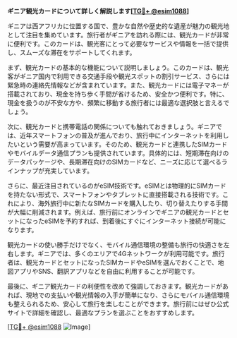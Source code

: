 **ギニア観光カードについて詳しく解説します[[TG💪+ @esim1088](https://t.me/s/esim1088)]**

ギニアは西アフリカに位置する国で、豊かな自然や歴史的な遺産が魅力の観光地として注目を集めています。旅行者がギニアを訪れる際には、観光カードが非常に便利です。このカードは、観光客にとって必要なサービスや情報を一括で提供し、スムーズな滞在をサポートしてくれます。

まず、観光カードの基本的な機能について説明しましょう。このカードは、観光客がギニア国内で利用できる交通手段や観光スポットの割引サービス、さらには緊急時の連絡先情報などが含まれています。また、観光カードには電子マネーが搭載されており、現金を持ち歩く手間が省けるため、安全かつ便利です。特に、現金を扱うのが不安な方や、頻繁に移動する旅行者には最適な選択肢と言えるでしょう。

次に、観光カードと携帯電話の関係についても触れておきましょう。ギニアでは、近年スマートフォンの普及が進んでおり、旅行中にインターネットを利用したいという需要が高まっています。そのため、観光カードと連携したSIMカードやモバイルデータ通信プランも提供されています。具体的には、短期滞在向けのデータパッケージや、長期滞在向けのSIMカードなど、ニーズに応じて選べるラインナップが充実しています。

さらに、最近注目されているのがeSIM技術です。eSIMとは物理的にSIMカードを持たない形式で、スマートフォンやタブレットに直接搭載される技術です。これにより、海外旅行中に新たなSIMカードを購入したり、切り替えたりする手間が大幅に削減されます。例えば、旅行前にオンラインでギニアの観光カードとセットになったeSIMを予約すれば、到着後にすぐにインターネット接続が可能になります。

観光カードの使い勝手だけでなく、モバイル通信環境の整備も旅行の快適さを左右します。ギニアでは、多くのエリアで4Gネットワークが利用可能です。旅行者は、観光カードとセットになったSIMカードやeSIMを選んでおくことで、地図アプリやSNS、翻訳アプリなどを自由に利用することが可能です。

最後に、ギニア観光カードの利便性を改めて強調しておきます。観光カードがあれば、現地での支払いや観光情報の入手が簡単になり、さらにモバイル通信環境も整えられるため、安心して旅行を楽しむことができます。旅行前にはぜひ公式サイトで詳細を確認し、最適なプランを選ぶことをおすすめします。

[[TG💪+ @esim1088](https://t.me/s/esim1088) ![Image](https://i.postimg.cc/Y0z9fWf4/image.png)]